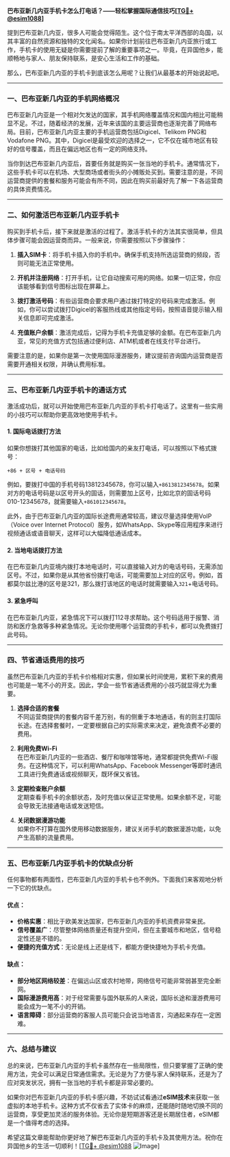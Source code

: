 **巴布亚新几内亚手机卡怎么打电话？——轻松掌握国际通信技巧[[TG💪+ @esim1088](https://t.me/s/esim1088)]**

提到巴布亚新几内亚，很多人可能会觉得陌生。这个位于南太平洋西部的岛国，以其丰富的自然资源和独特的文化闻名。如果你计划前往巴布亚新几内亚旅行或工作，手机卡的使用无疑是你需要提前了解的重要事项之一。毕竟，在异国他乡，能顺畅地与家人、朋友保持联系，是安心生活和工作的基础。

那么，巴布亚新几内亚的手机卡到底该怎么用呢？让我们从最基本的开始说起吧。

---

### **一、巴布亚新几内亚的手机网络概况**

巴布亚新几内亚是一个相对欠发达的国家，其手机网络覆盖情况和国内相比可能稍显不足。不过，随着经济的发展，近年来该国的主要运营商也逐渐完善了网络布局。目前，巴布亚新几内亚主要的手机运营商包括Digicel、Telikom PNG和Vodafone PNG。其中，Digicel是最受欢迎的选择之一，它不仅在城市地区有较好的信号覆盖，而且在偏远地区也有一定的网络支持。

当你到达巴布亚新几内亚后，首要任务就是购买一张当地的手机卡。通常情况下，这些手机卡可以在机场、大型商场或者街头的小摊贩处买到。需要注意的是，不同运营商提供的套餐和服务可能会有所不同，因此在购买前最好先了解一下各运营商的具体资费情况。

---

### **二、如何激活巴布亚新几内亚手机卡**

购买到手机卡后，接下来就是激活的过程了。激活手机卡的方法其实很简单，但具体步骤可能会因运营商而异。一般来说，你需要按照以下步骤操作：

1. **插入SIM卡**：将手机卡插入你的手机中。确保手机支持所选运营商的频段，否则可能无法正常使用。
   
2. **开机并注册网络**：打开手机，让它自动搜索可用的网络。如果一切正常，你应该能够看到信号图标出现在屏幕上。

3. **拨打激活号码**：有些运营商会要求用户通过拨打特定的号码来完成激活。例如，你可以尝试拨打Digicel的客服热线或其他指定号码，按照语音提示输入相关信息即可完成激活。

4. **充值账户余额**：激活完成后，记得为手机卡充值足够的金额。在巴布亚新几内亚，常见的充值方式包括通过便利店、ATM机或者在线支付平台进行。

需要注意的是，如果你是第一次使用国际漫游服务，建议提前咨询国内运营商是否需要开通相关权限，并确认费用标准。

---

### **三、巴布亚新几内亚手机卡的通话方式**

激活成功后，就可以开始使用巴布亚新几内亚的手机卡打电话了。这里有一些实用的小技巧可以帮助你更高效地使用手机卡。

#### **1. 国际电话拨打方法**
如果你想拨打其他国家的电话，比如给国内的亲友打电话，可以按照以下格式拨号：
```
+86 + 区号 + 电话号码
```
例如，要拨打中国的手机号码13812345678，你可以输入`+8613812345678`。如果对方的电话号码是以区号开头的固话，则需要加上区号，比如北京的固话号码010-12345678，就需要输入`+861012345678`。

此外，由于巴布亚新几内亚的国际长途费用通常较高，建议尽量选择使用VoIP（Voice over Internet Protocol）服务，如WhatsApp、Skype等应用程序来进行视频通话或语音聊天，这样可以大幅降低通话成本。

#### **2. 当地电话拨打方法**
在巴布亚新几内亚境内拨打本地电话时，可以直接输入对方的电话号码，无需添加区号。不过，如果你是从其他省份拨打电话，可能需要加上对应的区号。例如，首都莫尔兹比港的区号是321，那么拨打该地区的电话时就需要输入`321`+电话号码。

#### **3. 紧急呼叫**
在巴布亚新几内亚，紧急情况下可以拨打112寻求帮助。这个号码适用于报警、消防和医疗急救等多种紧急情况。无论你使用哪个运营商的手机卡，都可以免费拨打此号码。

---

### **四、节省通话费用的技巧**

虽然巴布亚新几内亚的手机卡价格相对实惠，但如果长时间使用，累积下来的费用也可能是一笔不小的开支。因此，学会一些节省通话费用的小技巧就显得尤为重要。

1. **选择合适的套餐**  
   不同运营商提供的套餐内容千差万别，有的侧重于本地通话，有的则主打国际长途。在选择套餐时，一定要根据自己的实际需求来决定，避免浪费不必要的费用。

2. **利用免费Wi-Fi**  
   在巴布亚新几内亚的一些酒店、餐厅和咖啡馆等地，通常都提供免费Wi-Fi服务。在这种情况下，可以利用WhatsApp、Facebook Messenger等即时通讯工具进行免费通话或视频聊天，既环保又省钱。

3. **定期检查账户余额**  
   定期查看手机卡的余额状态，及时充值以保证正常使用。如果余额不足，可能会导致无法接通电话或发送短信。

4. **关闭数据漫游功能**  
   如果你不打算在国外使用移动数据服务，建议关闭手机的数据漫游功能，以免产生高额的流量费用。

---

### **五、巴布亚新几内亚手机卡的优缺点分析**

任何事物都有两面性，巴布亚新几内亚的手机卡也不例外。下面我们来客观地分析一下它的优缺点。

#### **优点：**
- **价格实惠**：相比于欧美发达国家，巴布亚新几内亚的手机资费非常亲民。
- **信号覆盖广**：尽管整体网络质量还有提升空间，但在主要城市和地区，信号稳定性还是不错的。
- **便捷的充值方式**：无论是线上还是线下，都能方便快捷地为手机卡充值。

#### **缺点：**
- **部分地区网络较差**：在偏远山区或农村地带，网络信号可能非常弱甚至完全断网。
- **国际漫游费用高**：对于经常需要与国外联系的人来说，国际长途和漫游费用可能会成为一笔不小的开销。
- **语言障碍**：部分运营商的客服人员可能只会说当地语言，沟通起来存在一定困难。

---

### **六、总结与建议**

总的来说，巴布亚新几内亚的手机卡虽然存在一些局限性，但只要掌握了正确的使用方法，完全可以满足日常通信需求。无论是为了方便与家人保持联系，还是为了应对突发状况，拥有一张当地的手机卡都是非常必要的。

如果你对巴布亚新几内亚的手机卡感兴趣，不妨试试看通过**eSIM技术**来获取一张虚拟的本地手机卡。这种方式不仅省去了实体卡的麻烦，还能随时随地切换不同的运营商，享受更加灵活的服务体验。无论你是短期游客还是长期居住者，eSIM都是一个值得考虑的选择。

希望这篇文章能帮助你更好地了解巴布亚新几内亚的手机卡及其使用方法。祝你在异国他乡的生活一切顺利！[[TG💪+ @esim1088](https://t.me/s/esim1088) ![Image](https://i.postimg.cc/4NQfJmqS/Snipaste-2025-05-13-00-14-12.png)]